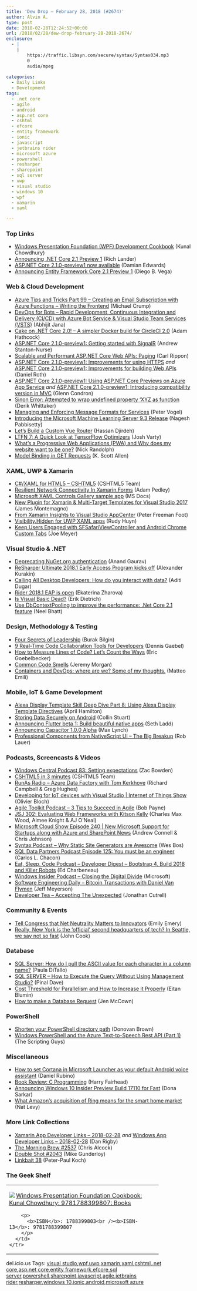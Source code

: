```yaml
---
title: 'Dew Drop – February 28, 2018 (#2674)'
author: Alvin A.
type: post
date: 2018-02-28T12:24:52+00:00
url: /2018/02/28/dew-drop-february-28-2018-2674/
enclosure:
  - |
    |
        https://traffic.libsyn.com/secure/syntax/Syntax034.mp3
        0
        audio/mpeg
        
categories:
  - Daily Links
  - Development
tags:
  - .net core
  - agile
  - android
  - asp.net core
  - cshtml
  - efcore
  - entity framework
  - ionic
  - javascript
  - jetbrains rider
  - microsoft azure
  - powershell
  - resharper
  - sharepoint
  - sql server
  - uwp
  - visual studio
  - windows 10
  - wpf
  - xamarin
  - xaml

---
```

### <a name="top"></a>Top Links

  * <a href="http://feedproxy.google.com/~r/kunal2383/~3/YLaofnKHDrU/wpf-development-cookbook.html" target="_blank">Windows Presentation Foundation (WPF) Development Cookbook</a> (Kunal Chowdhury)
  * <a href="https://blogs.msdn.microsoft.com/dotnet/2018/02/27/announcing-net-core-2-1-preview-1/" target="_blank">Announcing .NET Core 2.1 Preview 1</a> (Rich Lander)
  * <a href="https://blogs.msdn.microsoft.com/webdev/2018/02/27/asp-net-core-2-1-0-preview1-now-available/" target="_blank">ASP.NET Core 2.1.0-preview1 now available</a> (Damian Edwards)
  * <a href="https://blogs.msdn.microsoft.com/dotnet/2018/02/27/announcing-entity-framework-core-2-1-preview-1/" target="_blank">Announcing Entity Framework Core 2.1 Preview 1</a> (Diego B. Vega)



### <a name="web"></a>Web & Cloud Development

  * <a href="https://www.michaelcrump.net/azure-tips-and-tricks99/" target="_blank">Azure Tips and Tricks Part 99 &#8211; Creating an Email Subscription with Azure Functions &#8211; Writing the Frontend</a> (Michael Crump)
  * <a href="https://abhijitjana.net/2018/02/27/devops-for-bots-rapid-development-continuous-integration-and-delivery-ci-cd-with-azure-bot-service-visual-studio-team-services-vsts/" target="_blank">DevOps for Bots – Rapid Development, Continuous Integration and Delivery (CI/CD) with Azure Bot Service & Visual Studio Team Services (VSTS)</a> (Abhijit Jana)
  * <a href="https://adamhathcock.blog/2018/02/27/cake-on-net-core-2-0-a-simpler-docker-build-for-circleci-2-0/" target="_blank">Cake on .NET Core 2.0! – A simpler Docker build for CircleCI 2.0</a> (Adam Hathcock)
  * <a href="https://blogs.msdn.microsoft.com/webdev/2018/02/27/asp-net-core-2-1-0-preview1-getting-started-with-signalr/" target="_blank">ASP.NET Core 2.1.0-preview1: Getting started with SignalR</a> (Andrew Stanton-Nurse)
  * <a href="https://www.carlrippon.com/scalable-and-performant-asp-net-core-web-apis-paging/" target="_blank">Scalable and Performant ASP.NET Core Web APIs: Paging</a> (Carl Rippon)
  * <a href="https://blogs.msdn.microsoft.com/webdev/2018/02/27/asp-net-core-2-1-https-improvements/" target="_blank">ASP.NET Core 2.1.0-preview1: Improvements for using HTTPS</a> _and_ <a href="https://blogs.msdn.microsoft.com/webdev/2018/02/27/asp-net-core-2-1-web-apis/" target="_blank">ASP.NET Core 2.1.0-preview1: Improvements for building Web APIs</a> (Daniel Roth)
  * <a href="https://blogs.msdn.microsoft.com/webdev/2018/02/27/asp-net-core-2-1-0-preview1-using-asp-net-core-previews-on-azure-app-service/" target="_blank">ASP.NET Core 2.1.0-preview1: Using ASP.NET Core Previews on Azure App Service</a> _and_ <a href="https://blogs.msdn.microsoft.com/webdev/2018/02/27/introducing-compatibility-version-in-mvc/" target="_blank">ASP.NET Core 2.1.0-preview1: Introducing compatibility version in MVC</a> (Glenn Condron)
  * <a href="http://feedproxy.google.com/~r/LosTechies/~3/NWlNXFL4kYU/" target="_blank">Sinon Error: Attempted to wrap undefined property ‘XYZ as function</a> (Derik Whittaker)
  * <a href="https://visualstudiomagazine.com/articles/2018/02/01/service-message-formats.aspx" target="_blank">Managing and Enforcing Message Formats for Services</a> (Peter Vogel)
  * <a href="https://blogs.technet.microsoft.com/machinelearning/2018/02/27/introducing-the-microsoft-machine-learning-server-9-3-release/" target="_blank">Introducing the Microsoft Machine Learning Server 9.3 Release</a> (Nagesh Pabbisetty)
  * <a href="https://css-tricks.com/build-a-custom-vue-router/" target="_blank">Let’s Build a Custom Vue Router</a> (Hassan Djirdeh)
  * <a href="https://joshvarty.com/2018/02/27/ltfn-7-a-quick-look-at-tensorflow-optimizers/" target="_blank">LTFN 7: A Quick Look at TensorFlow Optimizers</a> (Josh Varty)
  * <a href="http://feedproxy.google.com/~r/NicksNetTravels/~3/uN4R3loAuuQ/post.aspx" target="_blank">What’s a Progressive Web Applications (PWA) and Why does my website want to be one?</a> (Nick Randolph)
  * <a href="http://odetocode.com/blogs/scott/archive/2018/02/27/model-binding-in-get-requests.aspx" target="_blank">Model Binding in GET Requests</a> (K. Scott Allen)



### <a name="silverlight"></a>XAML, UWP & Xamarin

  * <a href="http://cshtml5.com/" target="_blank">C#/XAML for HTML5 &#8211; CSHTML5</a> (CSHTML5 Team)
  * <a href="https://xamarinhelp.com/resilient-network-connectivity-xamarin-forms/" target="_blank">Resilient Network Connectivity In Xamarin.Forms</a> (Adam Pedley)
  * <a href="https://docs.microsoft.com/en-us/windows/uwp/design/controls-and-patterns/index#xaml-controls-gallery" target="_blank">Microsoft XAML Controls Gallery sample app</a> (MS Docs)
  * <a href="https://montemagno.com/new-plugin-for-xamarin-multi-target-templates-for-visual-studio-2017/" target="_blank">New Plugin for Xamarin & Multi-Target Templates for Visual Studio 2017</a> (James Montemagno)
  * <a href="https://peterfoot.net/2018/02/27/from-xamarin-insights-to-visual-studio-appcenter/" target="_blank">From Xamarin Insights to Visual Studio AppCenter</a> (Peter Freeman Foot)
  * <a href="http://www.rudyhuyn.com/blog/2018/02/28/visibility-hidden-for-uwp-xaml-apps/" target="_blank">Visibility.Hidden for UWP XAML apps</a> (Rudy Huyn)
  * <a href="https://iwritecodesometimes.net/2018/02/27/keep-users-engaged-with-sfsafariviewcontroller-and-android-chrome-custom-tabs/" target="_blank">Keep Users Engaged with SFSafariViewController and Android Chrome Custom Tabs</a> (Joe Meyer)



### <a name="dotnet"></a>Visual Studio & .NET

  * <a href="https://blog.nuget.org/20180227/Deprecating-NuGet-org-authentication.html" target="_blank">Deprecating NuGet.org authentication</a> (Anand Gaurav)
  * <a href="https://blog.jetbrains.com/dotnet/2018/02/27/resharper-ultimate-2018-1-early-access-program-kicks-off/" target="_blank">ReSharper Ultimate 2018.1 Early Access Program kicks off</a> (Alexander Kurakin)
  * <a href="https://blogs.msdn.microsoft.com/dotnet/2018/02/27/calling-all-desktop-developers-how-do-you-interact-with-data/" target="_blank">Calling All Desktop Developers: How do you interact with data?</a> (Aditi Dugar)
  * <a href="https://blog.jetbrains.com/dotnet/2018/02/27/rider-2018-1-eap-open/" target="_blank">Rider 2018.1 EAP is open</a> (Ekaterina Zharova)
  * <a href="http://feedproxy.google.com/~r/SubMain/~3/JJEw3ZqsLFg/" target="_blank">Is Visual Basic Dead?</a> (Erik Dietrich)
  * <a href="https://neelbhatt.com/2018/02/27/use-dbcontextpooling-to-improve-the-performance-net-core-2-1-feature/" target="_blank">Use DbContextPooling to improve the performance: .Net Core 2.1 feature</a> (Neel Bhatt)



### <a name="design"></a>Design, Methodology & Testing

  * <a href="https://medium.com/swlh/four-secrets-of-leadership-d531ea3c3f58?_lrsc=fb959644-459e-4984-8082-2d74f2a19cd4" target="_blank">Four Secrets of Leadership</a> (Burak Bilgin)
  * <a href="https://webdesign.tutsplus.com/articles/real-time-code-collaboration-tools-for-developers--cms-30494" target="_blank">9 Real-Time Code Collaboration Tools for Developers</a> (Dennis Gaebel)
  * <a href="https://blog.ndepend.com/how-measure-lines-code-lets-count-ways/" target="_blank">How to Measure Lines of Code? Let’s Count the Ways</a> (Eric Goebelbecker)
  * <a href="http://feedproxy.google.com/~r/geekswithblogs/~3/HHSMWz16z6o/common-code-smells.aspx" target="_blank">Common Code Smells</a> (Jeremy Morgan)
  * <a href="http://feedproxy.google.com/~r/MattsAlmSpace/~3/QEo5E0ct2zk/containers-and-devops-where-are-we-some.html" target="_blank">Containers and DevOps: where are we? Some of my thoughts.</a> (Matteo Emili)



### <a name="mobile"></a>Mobile, IoT & Game Development

  * <a href="https://lovemyecho.com/2018/02/27/alexa-display-template-skill-deep-dive-part-8-using-alexa-display-template-directives/" target="_blank">Alexa Display Template Skill Deep Dive Part 8: Using Alexa Display Template Directives</a> (April Hamilton)
  * <a href="https://code.tutsplus.com/tutorials/storing-data-securely-on-android--cms-30558" target="_blank">Storing Data Securely on Android</a> (Collin Stuart)
  * <a href="http://feedproxy.google.com/~r/GDBcode/~3/cqfFbc6O5EU/announcing-flutter-beta-1.html" target="_blank">Announcing Flutter beta 1: Build beautiful native apps</a> (Seth Ladd)
  * <a href="https://blog.ionicframework.com/announcing-capacitor-1-0-0-alpha/" target="_blank">Announcing Capacitor 1.0.0 Alpha</a> (Max Lynch)
  * <a href="https://www.nativescript.org/blog/professional-components-from-nativescript-ui-the-big-breakup" target="_blank">Professional Components from NativeScript UI &#8211; The Big Breakup</a> (Rob Lauer)



### <a name="podcasts"></a>Podcasts, Screencasts & Videos

  * <a href="http://feedproxy.google.com/~r/wmexperts/~3/eDiUrUEvbyc/windows-central-podcast-83" target="_blank">Windows Central Podcast 83: Setting expectations</a> (Zac Bowden)
  * <a href="https://www.youtube.com/watch?v=xNXwq0KdoJo&feature=youtu.be&utm_source=CSHTML5+release+candidate&utm_campaign=350e755b31-EMAIL_CAMPAIGN_2018_02_20&utm_medium=email&utm_term=0_faa041743f-350e755b31-559423330" target="_blank">CSHTML5 in 3 minutes</a> (CSHTML5 Team)
  * <a href="http://feedproxy.google.com/~r/RunaAsRadioWma/~3/-gav2EJift0/default.aspx" target="_blank">RunAs Radio &#8211; Azure Data Factory with Tom Kerkhove</a> (Richard Campbell & Greg Hughes)
  * <a href="https://channel9.msdn.com/Shows/Internet-of-Things-Show/Developing-for-IoT-devices-with-Visual-Studio?WT.mc_id=DX_MVP4025064" target="_blank">Developing for IoT devices with Visual Studio | Internet of Things Show</a> (Olivier Bloch)
  * <a href="http://agiletoolkit.libsyn.com/3-tips-to-succeed-in-agile" target="_blank">Agile Toolkit Podcast &#8211; 3 Tips to Succeed in Agile</a> (Bob Payne)
  * <a href="https://devchat.tv/js-jabber/jsj-302-evaluating-web-frameworks-kitson-kelly" target="_blank">JSJ 302: Evaluating Web Frameworks with Kitson Kelly</a> (Charles Max Wood, Aimee Knight & AJ O&#8217;Neal)
  * <a href="http://feeds.microsoftcloudshow.com/~r/microsoftcloudshowepisodes/~3/AS3qmCWJ4hA/240-new-microsoft-support-for-startups-along-with-azure-and-sharepoint-news" target="_blank">Microsoft Cloud Show Episode 240 | New Microsoft Support for Startups along with Azure and SharePoint News</a> (Andrew Connell & Chris Johnson)
  * <a href="https://traffic.libsyn.com/secure/syntax/Syntax034.mp3" target="_blank">Syntax Podcast &#8211; Why Static Site Generators are Awesome</a> (Wes Bos)
  * <a href="http://sqldatapartners.com/2018/02/28/episode-125-you-must-be-an-engineer/" target="_blank">SQL Data Partners Podcast Episode 125: You must be an engineer</a> (Carlos L. Chacon)
  * <a href="https://www.telerik.com/blogs/developer-digest-bootstrap-4-build-2018-and-killer-robots" target="_blank">Eat, Sleep, Code Podcast &#8211; Developer Digest &#8211; Bootstrap 4, Build 2018 and Killer Robots</a> (Ed Charbeneau)
  * <a href="http://windowsinsider.mpsn.libsynpro.com/closing-the-digital-divide" target="_blank">Windows Insider Podcast &#8211; Closing the Digital Divide</a> (Microsoft)
  * <a href="https://softwareengineeringdaily.com/2018/02/28/bitcoin-transactions-with-daniel-van-flymen/" target="_blank">Software Engineering Daily &#8211; Bitcoin Transactions with Daniel Van Flymen</a> (Jeff Meyerson)
  * <a href="http://developertea.simplecast.fm/accept-the-unexpected" target="_blank">Developer Tea &#8211; Accepting The Unexpected</a> (Jonathan Cutrell)



### <a name="events"></a>Community & Events

  * <a href="https://twilioinc.wpengine.com/2018/02/net-neutrality-day-of-action.html" target="_blank">Tell Congress that Net Neutrality Matters to Innovators</a> (Emily Emery)
  * <a href="https://www.geekwire.com/2018/really-new-york-official-second-headquarters-tech-seattle-say-not-fast/" target="_blank">Really, New York is the ‘official’ second headquarters of tech? In Seattle, we say not so fast</a> (John Cook)



### <a name="sql"></a>Database

  * <a href="http://feedproxy.google.com/~r/geekswithblogs/~3/2gqQHDn_hEg/sql-server-how-do-i-pull-the-ascii-value-for.aspx" target="_blank">SQL Server: How do I pull the ASCII value for each character in a column name?</a> (Paula DiTallo)
  * <a href="https://blog.sqlauthority.com/2018/02/28/sql-server-execute-query-without-using-management-studio/" target="_blank">SQL SERVER – How to Execute the Query Without Using Management Studio?</a> (Pinal Dave)
  * <a href="http://www.madeiradata.com/cost-threshold-for-parallelism-and-how-to-increase-it-properly/" target="_blank">Cost Threshold for Parallelism and How to Increase it Properly</a> (Eitan Blumin)
  * <a href="http://www.midnightdba.com/Jen/2018/02/make-database-request/" target="_blank">How to make a Database Request</a> (Jen McCown)



### <a name="ps"></a>PowerShell

  * <a href="http://www.donovanbrown.com/post/Shorten-your-PowerShell-directory-path" target="_blank">Shorten your PowerShell directory path</a> (Donovan Brown)
  * <a href="https://blogs.technet.microsoft.com/heyscriptingguy/2018/02/28/windows-powershell-and-the-azure-text-to-speech-rest-api-part-1/" target="_blank">Windows PowerShell and the Azure Text-to-Speech Rest API (Part 1)</a> (The Scripting Guys)



### <a name="misc"></a>Miscellaneous

  * <a href="http://feedproxy.google.com/~r/wmexperts/~3/plm-u3H6LfA/set-cortana-microsoft-launcher-default" target="_blank">How to set Cortana in Microsoft Launcher as your default Android voice assistant</a> (Daniel Rubino)
  * <a href="http://www.i-programmer.info/bookreviews/5-c/11588-c-programming.html" target="_blank">Book Review: C Programming</a> (Harry Fairhead)
  * <a href="http://blogs.windows.com/windowsexperience/2018/02/27/announcing-windows-10-insider-preview-build-17110-fast/?WT.mc_id=DX_MVP4025064" target="_blank">Announcing Windows 10 Insider Preview Build 17110 for Fast</a> (Dona Sarkar)
  * <a href="https://www.geekwire.com/2018/amazons-acquisition-ring-means-smart-home-market/" target="_blank">What Amazon’s acquisition of Ring means for the smart home market</a> (Nat Levy)



### <a name="links"></a>More Link Collections

  * <a href="https://www.allaboutxamarin.com/2018/02/xamarin-app-developer-links-2018-02-28/" target="_blank">Xamarin App Developer Links &#8211; 2018-02-28</a> _and_ <a href="https://www.windowsappdev.com/2018/02/windows-app-developer-links-2018-02-28/" target="_blank">Windows App Developer Links &#8211; 2018-02-28</a> (Dan Rigby)
  * <a href="http://feedproxy.google.com/~r/ReflectivePerspective/~3/ExRkY8ZmDZ4/" target="_blank">The Morning Brew #2537</a> (Chris Alcock)
  * <a href="https://afreshcup.com/home/2018/02/28/double-shot-2043.html" target="_blank">Double Shot #2043</a> (Mike Gunderloy)
  * <a href="http://www.quirksmode.org/blog/archives/2018/02/linkbait_38.html" target="_blank">Linkbait 38</a> (Peter-Paul Koch)



### <a name="shelf"></a>The Geek Shelf

<div class="wlWriterEditableSmartContent" id="scid:7dc1bd33-94bd-46fd-a20b-0131235bcd47:1f1741f3-1dd6-4ca4-a741-1d5508b76b58" style="margin: 0px; padding: 0px; float: none; display: inline;">
  <table cellspacing="0" cellpadding="2" width="400" border="0" unselectable="on">
    <tr>
      <td valign="top" width="400">
        <p>
          <a title="Windows Presentation Foundation Cookbook: Kunal Chowdhury: 9781788399807: Books" href="http://www.amazon.com/exec/obidos/ASIN/1788399803/amavin-20"><img data-recalc-dims="1" decoding="async" src="https://i0.wp.com/images-na.ssl-images-amazon.com/images/I/417ZjkrvZvL._AC_US218_.jpg?w=660&#038;ssl=1" border="0" align="left" style="float:left" />Windows Presentation Foundation Cookbook: Kunal Chowdhury: 9781788399807: Books</a>
        </p>
        
        <p>
          <b>ISBN</b>: 1788399803<br /><b>ISBN-13</b>: 9781788399807
        </p>
      </td>
    </tr>
  </table>
</div>



<div class="wlWriterEditableSmartContent" id="scid:77ECF5F8-D252-44F5-B4EB-D463C5396A79:b5259744-2da2-41fa-bb7b-8ec17a9dc03c" style="margin: 0px; padding: 0px; float: none; display: inline;">
  del.icio.us Tags: <a href="http://del.icio.us/popular/visual+studio" rel="tag">visual studio</a>,<a href="http://del.icio.us/popular/wpf" rel="tag">wpf</a>,<a href="http://del.icio.us/popular/uwp" rel="tag">uwp</a>,<a href="http://del.icio.us/popular/xamarin" rel="tag">xamarin</a>,<a href="http://del.icio.us/popular/xaml" rel="tag">xaml</a>,<a href="http://del.icio.us/popular/cshtml" rel="tag">cshtml</a>,<a href="http://del.icio.us/popular/.net+core" rel="tag">.net core</a>,<a href="http://del.icio.us/popular/asp.net+core" rel="tag">asp.net core</a>,<a href="http://del.icio.us/popular/entity+framework" rel="tag">entity framework</a>,<a href="http://del.icio.us/popular/efcore" rel="tag">efcore</a>,<a href="http://del.icio.us/popular/sql+server" rel="tag">sql server</a>,<a href="http://del.icio.us/popular/powershell" rel="tag">powershell</a>,<a href="http://del.icio.us/popular/sharepoint" rel="tag">sharepoint</a>,<a href="http://del.icio.us/popular/javascript" rel="tag">javascript</a>,<a href="http://del.icio.us/popular/agile" rel="tag">agile</a>,<a href="http://del.icio.us/popular/jetbrains+rider" rel="tag">jetbrains rider</a>,<a href="http://del.icio.us/popular/resharper" rel="tag">resharper</a>,<a href="http://del.icio.us/popular/windows+10" rel="tag">windows 10</a>,<a href="http://del.icio.us/popular/ionic" rel="tag">ionic</a>,<a href="http://del.icio.us/popular/android" rel="tag">android</a>,<a href="http://del.icio.us/popular/microsoft+azure" rel="tag">microsoft azure</a>
</div>